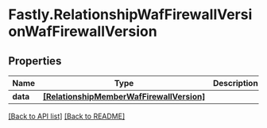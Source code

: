 # Fastly.RelationshipWafFirewallVersionWafFirewallVersion

## Properties

Name | Type | Description | Notes
------------ | ------------- | ------------- | -------------
**data** | [**[RelationshipMemberWafFirewallVersion]**](RelationshipMemberWafFirewallVersion.md) |  | [optional] 



[[Back to API list]](../../README.md#endpoints) [[Back to README]](../../README.md)
